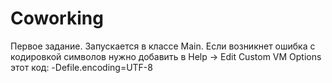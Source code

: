 # Coworking 
Первое задание. Запускается в классе Main. Если возникнет ошибка с кодировкой символов нужно добавить в Help -> Edit Custom VM Options этот код: -Defile.encoding=UTF-8
